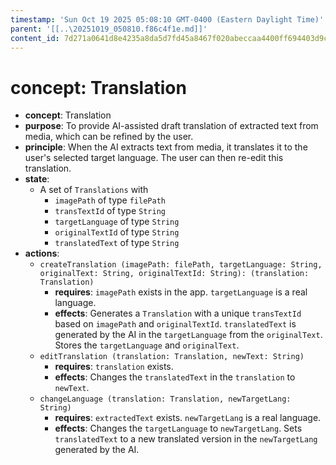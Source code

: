 ```yaml
---
timestamp: 'Sun Oct 19 2025 05:08:10 GMT-0400 (Eastern Daylight Time)'
parent: '[[..\20251019_050810.f86c4f1e.md]]'
content_id: 7d271a0641d8e4235a8da5d7fd45a8467f020abeccaa4400ff694403d9cebfdf
---
```


# concept: Translation

* **concept**: Translation
* **purpose**: To provide AI-assisted draft translation of extracted text from media, which can be refined by the user.
* **principle**: When the AI extracts text from media, it translates it to the user's selected target language. The user can then re-edit this translation.
* **state**:
  * A set of `Translations` with
    * `imagePath` of type `filePath`
    * `transTextId` of type `String`
    * `targetLanguage` of type `String`
    * `originalTextId` of type `String`
    * `translatedText` of type `String`
* **actions**:
  * `createTranslation (imagePath: filePath, targetLanguage: String, originalText: String, originalTextId: String): (translation: Translation)`
    * **requires**: `imagePath` exists in the app. `targetLanguage` is a real language.
    * **effects**: Generates a `Translation` with a unique `transTextId` based on `imagePath` and `originalTextId`. `translatedText` is generated by the AI in the `targetLanguage` from the `originalText`. Stores the `targetLanguage` and `originalText`.
  * `editTranslation (translation: Translation, newText: String)`
    * **requires**: `translation` exists.
    * **effects**: Changes the `translatedText` in the `translation` to `newText`.
  * `changeLanguage (translation: Translation, newTargetLang: String)`
    * **requires**: `extractedText` exists. `newTargetLang` is a real language.
    * **effects**: Changes the `targetLanguage` to `newTargetLang`. Sets `translatedText` to a new translated version in the `newTargetLang` generated by the AI.

